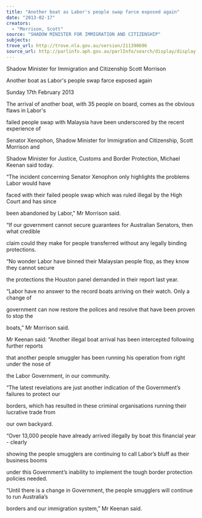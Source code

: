 ```yaml
---
title: "Another boat as Labor's people swap farce exposed again"
date: "2013-02-17"
creators:
  - "Morrison, Scott"
source: "SHADOW MINISTER FOR IMMIGRATION AND CITIZENSHIP"
subjects:
trove_url: http://trove.nla.gov.au/version/211390696
source_url: http://parlinfo.aph.gov.au/parlInfo/search/display/display.w3p;query=Id%3A%22media/pressrel/2238969%22
---
```


 Shadow Minister for Immigration and Citizenship   Scott Morrison 

 Another boat as Labor's people swap farce exposed again 

 Sunday 17th February 2013 

 The arrival of another boat, with 35 people on board, comes as the obvious flaws in Labor's 

 failed people swap with Malaysia have been underscored by the recent experience of 

 Senator Xenophon, Shadow Minister for Immigration and Citizenship, Scott Morrison and 

 Shadow Minister for Justice, Customs and Border Protection, Michael Keenan said today.  

 

 “The incident concerning Senator Xenophon only highlights the problems Labor would have 

 faced with their failed people swap which was ruled illegal by the High Court and has since 

 been abandoned by Labor," Mr Morrison said.  

 

 “If our government cannot secure guarantees for Australian Senators, then what credible 

 claim could they make for people transferred without any legally binding protections.  

 

 “No wonder Labor have binned their Malaysian people flop, as they know they cannot secure 

 the protections the Houston panel demanded in their report last year.  

 

 “Labor have no answer to the record boats arriving on their watch. Only a change of 

 government can now restore the polices and resolve that have been proven to stop the 

 boats,” Mr Morrison said.  

 

 Mr Keenan said: “Another illegal boat arrival has been intercepted following further reports 

 that another people smuggler has been running his operation from right under the nose of 

 the Labor Government, in our community.  

 

 “The latest revelations are just another indication of the Government’s failures to protect our 

 borders, which has resulted in these criminal organisations running their lucrative trade from 

 our own backyard.  

 

 “Over 13,000 people have already arrived illegally by boat this financial year - clearly 

 showing the people smugglers are continuing to call Labor’s bluff as their business booms 

 under this Government’s inability to implement the tough border protection policies needed.  

 

 “Until there is a change in Government, the people smugglers will continue to run Australia’s 

 borders and our immigration system,” Mr Keenan said. 

 

